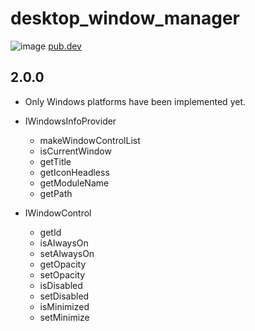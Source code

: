 # desktop_window_manager

![image](https://user-images.githubusercontent.com/4076516/197206669-f0a38e31-c4d8-47e0-8b50-875a398f82cd.png)
[pub.dev](https://pub.dev/packages/desktop_window_manager)

## 2.0.0

- Only Windows platforms have been implemented yet.

- IWindowsInfoProvider
  - makeWindowControlList
  - isCurrentWindow
  - getTitle
  - getIconHeadless
  - getModuleName
  - getPath
- IWindowControl
  - getId
  - isAlwaysOn
  - setAlwaysOn
  - getOpacity
  - setOpacity
  - isDisabled
  - setDisabled
  - isMinimized
  - setMinimize
